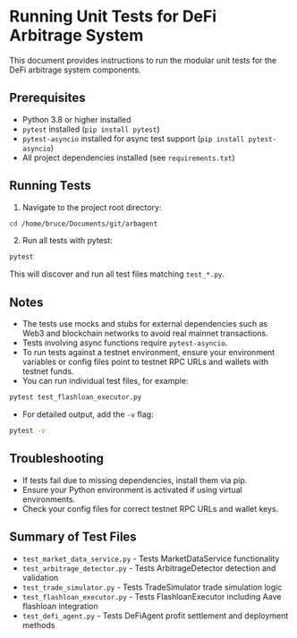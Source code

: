 # Running Unit Tests for DeFi Arbitrage System

This document provides instructions to run the modular unit tests for the DeFi arbitrage system components.

## Prerequisites

- Python 3.8 or higher installed
- `pytest` installed (`pip install pytest`)
- `pytest-asyncio` installed for async test support (`pip install pytest-asyncio`)
- All project dependencies installed (see `requirements.txt`)

## Running Tests

1. Navigate to the project root directory:

```bash
cd /home/bruce/Documents/git/arbagent
```

2. Run all tests with pytest:

```bash
pytest
```

This will discover and run all test files matching `test_*.py`.

## Notes

- The tests use mocks and stubs for external dependencies such as Web3 and blockchain networks to avoid real mainnet transactions.
- Tests involving async functions require `pytest-asyncio`.
- To run tests against a testnet environment, ensure your environment variables or config files point to testnet RPC URLs and wallets with testnet funds.
- You can run individual test files, for example:

```bash
pytest test_flashloan_executor.py
```

- For detailed output, add the `-v` flag:

```bash
pytest -v
```

## Troubleshooting

- If tests fail due to missing dependencies, install them via pip.
- Ensure your Python environment is activated if using virtual environments.
- Check your config files for correct testnet RPC URLs and wallet keys.

## Summary of Test Files

- `test_market_data_service.py` - Tests MarketDataService functionality
- `test_arbitrage_detector.py` - Tests ArbitrageDetector detection and validation
- `test_trade_simulator.py` - Tests TradeSimulator trade simulation logic
- `test_flashloan_executor.py` - Tests FlashloanExecutor including Aave flashloan integration
- `test_defi_agent.py` - Tests DeFiAgent profit settlement and deployment methods